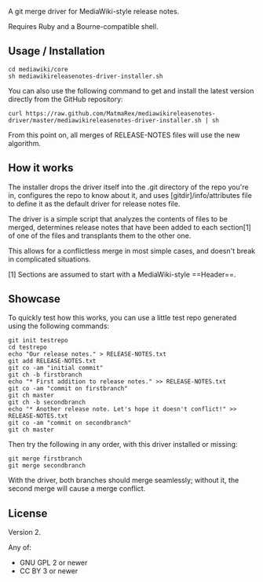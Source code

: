 A git merge driver for MediaWiki-style release notes.

Requires Ruby and a Bourne-compatible shell.

Usage / Installation
--------------------

    cd mediawiki/core
    sh mediawikireleasenotes-driver-installer.sh

You can also use the following command to get and install the latest version
directly from the GitHub repository:

    curl https://raw.github.com/MatmaRex/mediawikireleasenotes-driver/master/mediawikireleasenotes-driver-installer.sh | sh

From this point on, all merges of RELEASE-NOTES files will use the new algorithm.

How it works
------------

The installer drops the driver itself into the .git directory of the repo you're in,
configures the repo to know about it, and uses [gitdir]/info/attributes file to
define it as the default driver for release notes file.

The driver is a simple script that analyzes the contents of files to be merged,
determines release notes that have been added to each section[1] of one of the
files and transplants them to the other one.

This allows for a conflictless merge in most simple cases, and doesn't break in
complicated situations.

[1] Sections are assumed to start with a MediaWiki-style ==Header==.

Showcase
--------

To quickly test how this works, you can use a little test repo generated using
the following commands:

    git init testrepo
    cd testrepo
    echo "Our release notes." > RELEASE-NOTES.txt
    git add RELEASE-NOTES.txt
    git co -am "initial commit"
    git ch -b firstbranch
    echo "* First addition to release notes." >> RELEASE-NOTES.txt
    git co -am "commit on firstbranch"
    git ch master
    git ch -b secondbranch
    echo "* Another release note. Let's hope it doesn't conflict!" >> RELEASE-NOTES.txt
    git co -am "commit on secondbranch"
    git ch master

Then try the following in any order, with this driver installed or missing:

    git merge firstbranch
    git merge secondbranch

With the driver, both branches should merge seamlessly; without it, the second
merge will cause a merge conflict.

License
-------

Version 2.

Any of:
* GNU GPL 2 or newer
* CC BY 3 or newer
